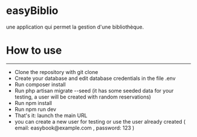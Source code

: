 <h1> easyBiblio </h1>
<p> une application qui permet la gestion d'une bibliothèque.</p>

<h1> How to use </h1>
<hr />
<ul>
    <li> Clone the repository with git clone </li>
    <li> Create your database and edit database credentials in the file .env </li>
    <li> Run composer install </li>
    <li> Run php artisan migrate --seed (it has some seeded data for your testing, a user will be created with random reservations) </li>
    <li> Run npm install </li>
    <li> Run npm run dev </li>
    <li>That's it: launch the main URL</li>
    <li> you can create a new user for testing or use the user already created ( email: easybook@example.com , password: 123 )</li>
</ul>
